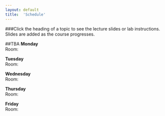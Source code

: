 ```yaml
---
layout: default
title:  'Schedule'
---
```


###Click the heading of a topic to see the lecture slides or lab instructions. Slides are added as the course progresses.

##TBA
**Monday**  
Room: []()   


**Tuesday**  
Room: []()   


**Wednesday**  
Room: []()  


**Thursday**  
Room: []()   


**Friday**  
Room: []()   
     
